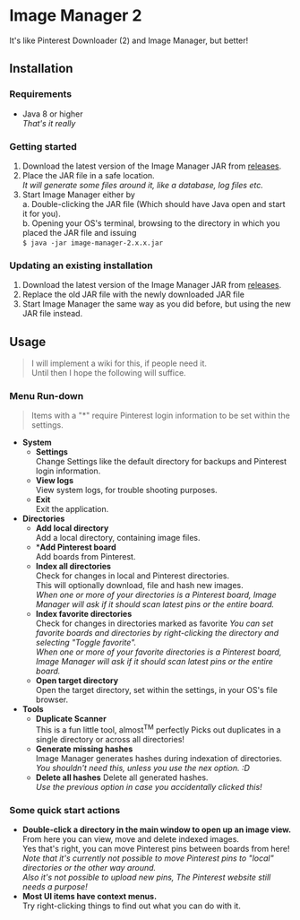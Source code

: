 # Image Manager 2
It's like Pinterest Downloader (2) and Image Manager, but better!

## Installation

### Requirements
* Java 8 or higher  
_That's it really_

### Getting started
1. Download the latest version of the Image Manager JAR from [releases](https://github.com/Juraji/image-manager-2/releases).
2. Place the JAR file in a safe location.  
  _It will generate some files around it, like a database, log files etc._
3. Start Image Manager either by  
  a. Double-clicking the JAR file (Which should have Java open and start it for you).  
  b. Opening your OS's terminal, browsing to the directory in which you placed the JAR file and issuing  
  `$ java -jar image-manager-2.x.x.jar`
  
### Updating an existing installation
1. Download the latest version of the Image Manager JAR from [releases](https://github.com/Juraji/image-manager-2/releases).
2. Replace the old JAR file with the newly downloaded JAR file
3. Start Image Manager the same way as you did before, but using the new JAR file instead.

## Usage
> I will implement a wiki for this, if people need it.  
> Until then I hope the following will suffice.

### Menu Run-down
> Items with a "*" require Pinterest login information to be set within the settings.

* __System__
  * __Settings__  
  Change Settings like the default directory for backups and Pinterest login information.
  * __View logs__  
  View system logs, for trouble shooting purposes.
  * __Exit__  
  Exit the application.
* __Directories__
  * __Add local directory__  
  Add a local directory, containing image files.
  * *__Add Pinterest board__  
  Add boards from Pinterest.  
  * __Index all directories__  
  Check for changes in local and Pinterest directories.  
  This will optionally download, file and hash new images.  
  _When one or more of your directories is a Pinterest board, Image Manager will ask if it should scan latest pins or the entire board._
  * __Index favorite directories__  
  Check for changes in directories marked as favorite
  _You can set favorite boards and directories by right-clicking the directory and selecting "Toggle favorite"._  
  _When one or more of your favorite directories is a Pinterest board, Image Manager will ask if it should scan latest pins or the entire board._
  * __Open target directory__  
  Open the target directory, set within the settings, in your OS's file browser.
* __Tools__
  * __Duplicate Scanner__  
  This is a fun little tool, almost<sup>TM</sup> perfectly Picks out duplicates in a single directory or across all directories!
  * __Generate missing hashes__  
  Image Manager generates hashes during indexation of directories.  
  _You shouldn't need this, unless you use the nex option. :D_
  * __Delete all hashes__ 
  Delete all generated hashes.  
  _Use the previous option in case you accidentally clicked this!_

### Some quick start actions
* __Double-click a directory in the main window to open up an image view.__  
  From here you can view, move and delete indexed images.  
  Yes that's right, you can move Pinterest pins between boards from here!
  _Note that it's currently not possible to move Pinterest pins to "local" directories or the other way around._  
  _Also it's not possible to upload new pins, The Pinterest website still needs a purpose!_
* __Most UI items have context menus.__  
  Try right-clicking things to find out what you can do with it.
